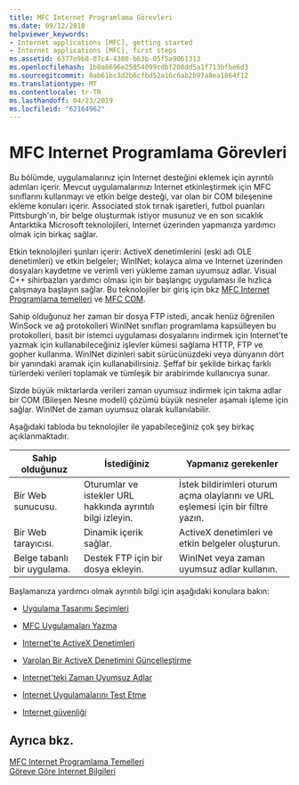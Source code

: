 ```yaml
---
title: MFC Internet Programlama Görevleri
ms.date: 09/12/2018
helpviewer_keywords:
- Internet applications [MFC], getting started
- Internet applications [MFC], first steps
ms.assetid: 6377e9b8-07c4-4380-b63b-05f5a9061313
ms.openlocfilehash: 1b0a8696e25054099cdbf208dd5a1f713bfbe6d3
ms.sourcegitcommit: 0ab61bc3d2b6cfbd52a16c6ab2b97a8ea1864f12
ms.translationtype: MT
ms.contentlocale: tr-TR
ms.lasthandoff: 04/23/2019
ms.locfileid: "62164962"
---
```

# <a name="mfc-internet-programming-tasks"></a>MFC Internet Programlama Görevleri

Bu bölümde, uygulamalarınız için Internet desteğini eklemek için ayrıntılı adımları içerir. Mevcut uygulamalarınızı Internet etkinleştirmek için MFC sınıflarını kullanmayı ve etkin belge desteği, var olan bir COM bileşenine ekleme konuları içerir. Associated stok tırnak işaretleri, futbol puanları Pittsburgh'ın, bir belge oluşturmak istiyor musunuz ve en son sıcaklık Antarktika Microsoft teknolojileri, Internet üzerinden yapmanıza yardımcı olmak için birkaç sağlar.

Etkin teknolojileri şunları içerir: ActiveX denetimlerini (eski adı OLE denetimleri) ve etkin belgeler; WinINet; kolayca alma ve Internet üzerinden dosyaları kaydetme ve verimli veri yükleme zaman uyumsuz adlar. Visual C++ sihirbazları yardımcı olması için bir başlangıç uygulaması ile hızlıca çalışmaya başlayın sağlar. Bu teknolojiler bir giriş için bkz [MFC Internet Programlama temelleri](../mfc/mfc-internet-programming-basics.md) ve [MFC COM](../mfc/mfc-com.md).

Sahip olduğunuz her zaman bir dosya FTP istedi, ancak henüz öğrenilen WinSock ve ağ protokolleri WinINet sınıfları programlama kapsülleyen bu protokolleri, basit bir istemci uygulaması dosyalarını indirmek için Internet'te yazmak için kullanabileceğiniz işlevler kümesi sağlama HTTP, FTP ve gopher kullanma. WinINet dizinleri sabit sürücünüzdeki veya dünyanın dört bir yanındaki aramak için kullanabilirsiniz. Şeffaf bir şekilde birkaç farklı türlerdeki verileri toplamak ve tümleşik bir arabirimde kullanıcıya sunar.

Sizde büyük miktarlarda verileri zaman uyumsuz indirmek için takma adlar bir COM (Bileşen Nesne modeli) çözümü büyük nesneler aşamalı işleme için sağlar. WinINet de zaman uyumsuz olarak kullanılabilir.

Aşağıdaki tabloda bu teknolojiler ile yapabileceğiniz çok şey birkaç açıklanmaktadır.

|Sahip olduğunuz|İstediğiniz|Yapmanız gerekenler|
|--------------|-----------------|----------------|
|Bir Web sunucusu.|Oturumlar ve istekler URL hakkında ayrıntılı bilgi izleyin.|İstek bildirimleri oturum açma olaylarını ve URL eşlemesi için bir filtre yazın.|
|Bir Web tarayıcısı.|Dinamik içerik sağlar.|ActiveX denetimleri ve etkin belgeler oluşturun.|
|Belge tabanlı bir uygulama.|Destek FTP için bir dosya ekleyin.|WinINet veya zaman uyumsuz adlar kullanın.|

Başlamanıza yardımcı olmak ayrıntılı bilgi için aşağıdaki konulara bakın:

- [Uygulama Tasarımı Seçimleri](../mfc/application-design-choices.md)

- [MFC Uygulamaları Yazma](../mfc/writing-mfc-applications.md)

- [Internet'te ActiveX Denetimleri](../mfc/activex-controls-on-the-internet.md)

- [Varolan Bir ActiveX Denetimini Güncelleştirme](../mfc/upgrading-an-existing-activex-control.md)

- [Internet'teki Zaman Uyumsuz Adlar](../mfc/asynchronous-monikers-on-the-internet.md)

- [Internet Uygulamalarını Test Etme](../mfc/testing-internet-applications.md)

- [Internet güvenliği](../mfc/internet-security-cpp.md)

## <a name="see-also"></a>Ayrıca bkz.

[MFC Internet Programlama Temelleri](../mfc/mfc-internet-programming-basics.md)<br/>
[Göreve Göre Internet Bilgileri](../mfc/internet-information-by-task.md)
